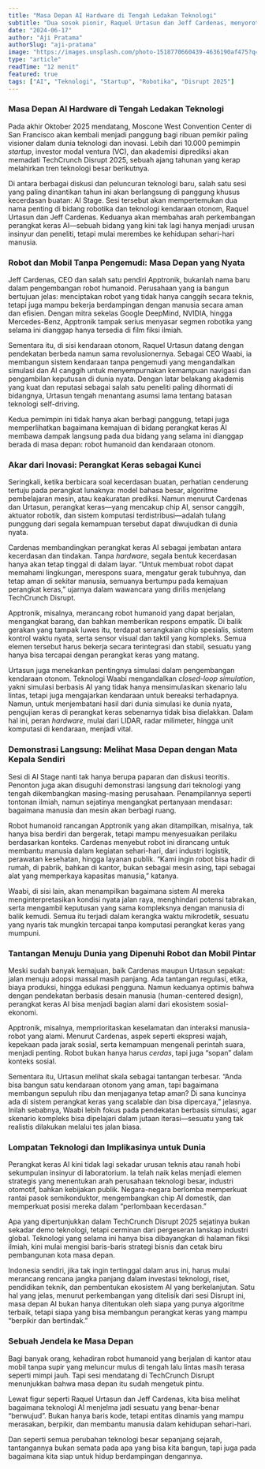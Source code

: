 ```yaml
---
title: "Masa Depan AI Hardware di Tengah Ledakan Teknologi"
subtitle: "Dua sosok pionir, Raquel Urtasun dan Jeff Cardenas, menyoroti bagaimana perangkat keras AI akan menentukan arah baru robotika dan kendaraan otonom."
date: "2024-06-17"
author: "Aji Pratama"
authorSlug: "aji-pratama"
image: "https://images.unsplash.com/photo-1518770660439-4636190af475?q=80&w=1170&auto=format"
type: "article"
readTime: "12 menit"
featured: true
tags: ["AI", "Teknologi", "Startup", "Robotika", "Disrupt 2025"]
---
```


### Masa Depan AI Hardware di Tengah Ledakan Teknologi

Pada akhir Oktober 2025 mendatang, Moscone West Convention Center di San Francisco akan kembali menjadi panggung bagi ribuan pemikir paling visioner dalam dunia teknologi dan inovasi. Lebih dari 10.000 pemimpin *startup*, investor modal ventura (VC), dan akademisi diprediksi akan memadati TechCrunch Disrupt 2025, sebuah ajang tahunan yang kerap melahirkan tren teknologi besar berikutnya.

Di antara berbagai diskusi dan peluncuran teknologi baru, salah satu sesi yang paling dinantikan tahun ini akan berlangsung di panggung khusus kecerdasan buatan: AI Stage. Sesi tersebut akan mempertemukan dua nama penting di bidang robotika dan teknologi kendaraan otonom, Raquel Urtasun dan Jeff Cardenas. Keduanya akan membahas arah perkembangan perangkat keras AI—sebuah bidang yang kini tak lagi hanya menjadi urusan insinyur dan peneliti, tetapi mulai merembes ke kehidupan sehari-hari manusia.

### Robot dan Mobil Tanpa Pengemudi: Masa Depan yang Nyata

Jeff Cardenas, CEO dan salah satu pendiri Apptronik, bukanlah nama baru dalam pengembangan robot humanoid. Perusahaan yang ia bangun bertujuan jelas: menciptakan robot yang tidak hanya canggih secara teknis, tetapi juga mampu bekerja berdampingan dengan manusia secara aman dan efisien. Dengan mitra sekelas Google DeepMind, NVIDIA, hingga Mercedes-Benz, Apptronik tampak serius menyasar segmen robotika yang selama ini dianggap hanya tersedia di film fiksi ilmiah.

Sementara itu, di sisi kendaraan otonom, Raquel Urtasun datang dengan pendekatan berbeda namun sama revolusionernya. Sebagai CEO Waabi, ia membangun sistem kendaraan tanpa pengemudi yang mengandalkan simulasi dan AI canggih untuk menyempurnakan kemampuan navigasi dan pengambilan keputusan di dunia nyata. Dengan latar belakang akademis yang kuat dan reputasi sebagai salah satu peneliti paling dihormati di bidangnya, Urtasun tengah menantang asumsi lama tentang batasan teknologi self-driving.

Kedua pemimpin ini tidak hanya akan berbagi panggung, tetapi juga memperlihatkan bagaimana kemajuan di bidang perangkat keras AI membawa dampak langsung pada dua bidang yang selama ini dianggap berada di masa depan: robot humanoid dan kendaraan otonom.

### Akar dari Inovasi: Perangkat Keras sebagai Kunci

Seringkali, ketika berbicara soal kecerdasan buatan, perhatian cenderung tertuju pada perangkat lunaknya: model bahasa besar, algoritme pembelajaran mesin, atau keakuratan prediksi. Namun menurut Cardenas dan Urtasun, perangkat keras—yang mencakup chip AI, sensor canggih, aktuator robotik, dan sistem komputasi terdistribusi—adalah tulang punggung dari segala kemampuan tersebut dapat diwujudkan di dunia nyata.

Cardenas membandingkan perangkat keras AI sebagai jembatan antara kecerdasan dan tindakan. Tanpa *hardware*, segala bentuk kecerdasan hanya akan tetap tinggal di dalam layar. “Untuk membuat robot dapat memahami lingkungan, merespons suara, mengatur gerak tubuhnya, dan tetap aman di sekitar manusia, semuanya bertumpu pada kemajuan perangkat keras,” ujarnya dalam wawancara yang dirilis menjelang TechCrunch Disrupt.

Apptronik, misalnya, merancang robot humanoid yang dapat berjalan, mengangkat barang, dan bahkan memberikan respons empatik. Di balik gerakan yang tampak luwes itu, terdapat serangkaian chip spesialis, sistem kontrol waktu nyata, serta sensor visual dan taktil yang kompleks. Semua elemen tersebut harus bekerja secara terintegrasi dan stabil, sesuatu yang hanya bisa tercapai dengan perangkat keras yang matang.

Urtasun juga menekankan pentingnya simulasi dalam pengembangan kendaraan otonom. Teknologi Waabi mengandalkan *closed-loop simulation*, yakni simulasi berbasis AI yang tidak hanya mensimulasikan skenario lalu lintas, tetapi juga mengajarkan kendaraan untuk bereaksi terhadapnya. Namun, untuk menjembatani hasil dari dunia simulasi ke dunia nyata, pengujian keras di perangkat keras sebenarnya tidak bisa dielakkan. Dalam hal ini, peran *hardware*, mulai dari LIDAR, radar milimeter, hingga unit komputasi di kendaraan, menjadi vital.

### Demonstrasi Langsung: Melihat Masa Depan dengan Mata Kepala Sendiri

Sesi di AI Stage nanti tak hanya berupa paparan dan diskusi teoritis. Penonton juga akan disuguhi demonstrasi langsung dari teknologi yang tengah dikembangkan masing-masing perusahaan. Penampilannya seperti tontonan ilmiah, namun sejatinya mengangkat pertanyaan mendasar: bagaimana manusia dan mesin akan berbagi ruang.

Robot humanoid rancangan Apptronik yang akan ditampilkan, misalnya, tak hanya bisa berdiri dan bergerak, tetapi mampu menyesuaikan perilaku berdasarkan konteks. Cardenas menyebut robot ini dirancang untuk membantu manusia dalam kegiatan sehari-hari, dari industri logistik, perawatan kesehatan, hingga layanan publik. “Kami ingin robot bisa hadir di rumah, di pabrik, bahkan di kantor, bukan sebagai mesin asing, tapi sebagai alat yang memperkaya kapasitas manusia,” katanya.

Waabi, di sisi lain, akan menampilkan bagaimana sistem AI mereka menginterpretasikan kondisi nyata jalan raya, menghindari potensi tabrakan, serta mengambil keputusan yang sama kompleksnya dengan manusia di balik kemudi. Semua itu terjadi dalam kerangka waktu mikrodetik, sesuatu yang nyaris tak mungkin tercapai tanpa komputasi perangkat keras yang mumpuni.

### Tantangan Menuju Dunia yang Dipenuhi Robot dan Mobil Pintar

Meski sudah banyak kemajuan, baik Cardenas maupun Urtasun sepakat: jalan menuju adopsi massal masih panjang. Ada tantangan regulasi, etika, biaya produksi, hingga edukasi pengguna. Namun keduanya optimis bahwa dengan pendekatan berbasis desain manusia (human-centered design), perangkat keras AI bisa menjadi bagian alami dari ekosistem sosial-ekonomi.

Apptronik, misalnya, memprioritaskan keselamatan dan interaksi manusia-robot yang alami. Menurut Cardenas, aspek seperti ekspresi wajah, kepekaan pada jarak sosial, serta kemampuan mengenali perintah suara, menjadi penting. Robot bukan hanya harus *cerdas*, tapi juga “sopan” dalam konteks sosial.

Sementara itu, Urtasun melihat skala sebagai tantangan terbesar. “Anda bisa bangun satu kendaraan otonom yang aman, tapi bagaimana membangun sepuluh ribu dan menjaganya tetap aman? Di sana kuncinya ada di sistem perangkat keras yang scalable dan bisa dipercaya,” jelasnya. Inilah sebabnya, Waabi lebih fokus pada pendekatan berbasis simulasi, agar skenario kompleks bisa dipelajari dalam jutaan iterasi—sesuatu yang tak realistis dilakukan melalui tes jalan biasa.

### Lompatan Teknologi dan Implikasinya untuk Dunia

Perangkat keras AI kini tidak lagi sekadar urusan teknis atau ranah hobi sekumpulan insinyur di laboratorium. Ia telah naik kelas menjadi elemen strategis yang menentukan arah perusahaan teknologi besar, industri otomotif, bahkan kebijakan publik. Negara-negara berlomba memperkuat rantai pasok semikonduktor, mengembangkan chip AI domestik, dan memperkuat posisi mereka dalam “perlombaan kecerdasan.”

Apa yang dipertunjukkan dalam TechCrunch Disrupt 2025 sejatinya bukan sekadar demo teknologi, tetapi cerminan dari pergeseran lanskap industri global. Teknologi yang selama ini hanya bisa dibayangkan di halaman fiksi ilmiah, kini mulai mengisi baris-baris strategi bisnis dan cetak biru pembangunan kota masa depan.

Indonesia sendiri, jika tak ingin tertinggal dalam arus ini, harus mulai merancang rencana jangka panjang dalam investasi teknologi, riset, pendidikan teknik, dan pembentukan ekosistem AI yang berkelanjutan. Satu hal yang jelas, menurut perkembangan yang ditelisik dari sesi Disrupt ini, masa depan AI bukan hanya ditentukan oleh siapa yang punya algoritme terbaik, tetapi siapa yang bisa membangun perangkat keras yang mampu “berpikir dan bertindak.”

### Sebuah Jendela ke Masa Depan

Bagi banyak orang, kehadiran robot humanoid yang berjalan di kantor atau mobil tanpa supir yang meluncur mulus di tengah lalu lintas masih terasa seperti mimpi jauh. Tapi sesi mendatang di TechCrunch Disrupt menunjukkan bahwa masa depan itu sudah mengetuk pintu.

Lewat figur seperti Raquel Urtasun dan Jeff Cardenas, kita bisa melihat bagaimana teknologi AI menjelma jadi sesuatu yang benar-benar “berwujud”. Bukan hanya baris kode, tetapi entitas dinamis yang mampu merasakan, berpikir, dan membantu manusia dalam kehidupan sehari-hari.

Dan seperti semua perubahan teknologi besar sepanjang sejarah, tantangannya bukan semata pada apa yang bisa kita bangun, tapi juga pada bagaimana kita siap untuk hidup berdampingan dengannya.
